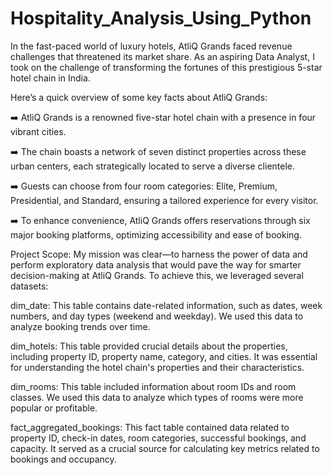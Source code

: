 # Hospitality_Analysis_Using_Python

In the fast-paced world of luxury hotels, AtliQ Grands faced revenue challenges that threatened its market share. As an aspiring Data Analyst, I took on the challenge of transforming the fortunes of this prestigious 5-star hotel chain in India.

Here’s a quick overview of some key facts about AtliQ Grands:

➡️ AtliQ Grands is a renowned five-star hotel chain with a presence in four vibrant cities.

➡️ The chain boasts a network of seven distinct properties across these urban centers, each strategically located to serve a diverse clientele.

➡️ Guests can choose from four room categories: Elite, Premium, Presidential, and Standard, ensuring a tailored experience for every visitor.

➡️ To enhance convenience, AtliQ Grands offers reservations through six major booking platforms, optimizing accessibility and ease of booking.

Project Scope: My mission was clear—to harness the power of data and perform exploratory data analysis that would pave the way for smarter decision-making at AtliQ Grands. To achieve this, we leveraged several datasets:

dim_date: This table contains date-related information, such as dates, week numbers, and day types (weekend and weekday). We used this data to analyze booking trends over time.

dim_hotels: This table provided crucial details about the properties, including property ID, property name, category, and cities. It was essential for understanding the hotel chain's properties and their characteristics.

dim_rooms: This table included information about room IDs and room classes. We used this data to analyze which types of rooms were more popular or profitable.

fact_aggregated_bookings: This fact table contained data related to property ID, check-in dates, room categories, successful bookings, and capacity. It served as a crucial source for calculating key metrics related to bookings and occupancy.
